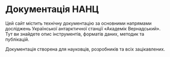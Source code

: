 # Документація НАНЦ

Цей сайт містить технічну документацію за основними напрямами досліджень Української антарктичної станції «Академік Вернадський».  
Тут ви знайдете опис інструментів, форматів даних, методик та публікацій.

Документація створена для науковців, розробників та всіх зацікавлених.
